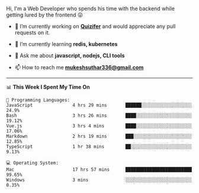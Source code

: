 Hi, I'm a Web Developer who spends his time with the backend while getting lured by the frontend 😜

- 🔭 I’m currently working on **[Quizifer](https://github.com/SutharMukesh/Quizifer/)** and would appreciate any pull requests on it.

- 🌱 I’m currently learning **redis, kubernetes**

- 💬 Ask me about **javascript, nodejs, CLI tools**

- 📫 How to reach me **mukeshsuthar336@gmail.com**

---
<!--START_SECTION:waka-->
📊 **This Week I Spent My Time On** 

```text
💬 Programming Languages: 
JavaScript               4 hrs 29 mins       ██████░░░░░░░░░░░░░░░░░░░   24.9% 
Bash                     3 hrs 26 mins       ████░░░░░░░░░░░░░░░░░░░░░   19.12% 
Vue.js                   3 hrs 4 mins        ████░░░░░░░░░░░░░░░░░░░░░   17.06% 
Markdown                 2 hrs 19 mins       ███░░░░░░░░░░░░░░░░░░░░░░   12.85% 
TypeScript               1 hr 38 mins        ██░░░░░░░░░░░░░░░░░░░░░░░   9.13%

💻 Operating System: 
Mac                      17 hrs 57 mins      █████████████████████████   99.65% 
Windows                  3 mins              ░░░░░░░░░░░░░░░░░░░░░░░░░   0.35%

```


<!--END_SECTION:waka-->
